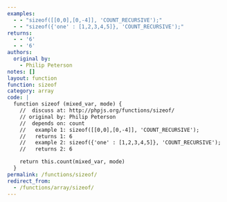 ```yaml
---
examples:
  - - "sizeof([[0,0],[0,-4]], 'COUNT_RECURSIVE');"
  - - "sizeof({'one' : [1,2,3,4,5]}, 'COUNT_RECURSIVE');"
returns:
  - - '6'
  - - '6'
authors:
  original by:
    - Philip Peterson
notes: []
layout: function
function: sizeof
category: array
code: |
  function sizeof (mixed_var, mode) {
    //  discuss at: http://phpjs.org/functions/sizeof/
    // original by: Philip Peterson
    //  depends on: count
    //   example 1: sizeof([[0,0],[0,-4]], 'COUNT_RECURSIVE');
    //   returns 1: 6
    //   example 2: sizeof({'one' : [1,2,3,4,5]}, 'COUNT_RECURSIVE');
    //   returns 2: 6

    return this.count(mixed_var, mode)
  }
permalink: /functions/sizeof/
redirect_from:
  - /functions/array/sizeof/
---
```


<!-- WARNING! This file is auto generated by `npm run web:inject`, do not edit by hand -->
